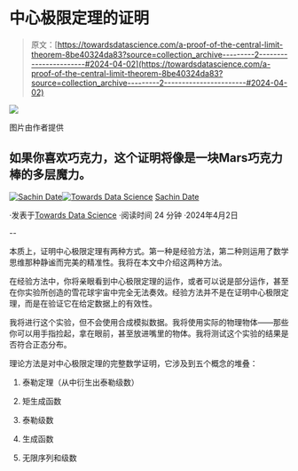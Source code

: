 # 中心极限定理的证明

> 原文：[https://towardsdatascience.com/a-proof-of-the-central-limit-theorem-8be40324da83?source=collection_archive---------2-----------------------#2024-04-02](https://towardsdatascience.com/a-proof-of-the-central-limit-theorem-8be40324da83?source=collection_archive---------2-----------------------#2024-04-02)

![](../Images/ca2fe597566482068a4bebeca042a52b.png)

图片由作者提供

## 如果你喜欢巧克力，这个证明将像是一块Mars巧克力棒的多层魔力。

[](https://timeseriesreasoning.medium.com/?source=post_page---byline--8be40324da83--------------------------------)[![Sachin Date](../Images/bd023298b414caf88f79b00ef032d065.png)](https://timeseriesreasoning.medium.com/?source=post_page---byline--8be40324da83--------------------------------)[](https://towardsdatascience.com/?source=post_page---byline--8be40324da83--------------------------------)[![Towards Data Science](../Images/a6ff2676ffcc0c7aad8aaf1d79379785.png)](https://towardsdatascience.com/?source=post_page---byline--8be40324da83--------------------------------) [Sachin Date](https://timeseriesreasoning.medium.com/?source=post_page---byline--8be40324da83--------------------------------)

·发表于[Towards Data Science](https://towardsdatascience.com/?source=post_page---byline--8be40324da83--------------------------------) ·阅读时间 24 分钟 ·2024年4月2日

--

本质上，证明中心极限定理有两种方式。第一种是经验方法，第二种则运用了数学思维那种静谧而完美的精准性。我将在本文中介绍这两种方法。

在经验方法中，你将亲眼看到中心极限定理的运作，或者可以说是部分运作，甚至在你实验所创造的雪花球宇宙中完全无法奏效。经验方法并不是在证明中心极限定理，而是在验证它在给定数据上的有效性。

我将进行这个实验，但不会使用合成模拟数据。我将使用实际的物理物体——那些你可以用手指捡起，拿在眼前，甚至放进嘴里的物体。我将测试这个实验的结果是否符合正态分布。

理论方法是对中心极限定理的完整数学证明，它涉及到五个概念的堆叠：

1.  泰勒定理（从中衍生出泰勒级数）

1.  矩生成函数

1.  泰勒级数

1.  生成函数

1.  无限序列和级数
